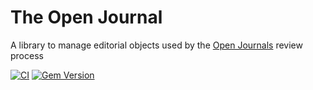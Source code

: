 # The Open Journal
A library to manage editorial objects used by the [Open Journals](https://www.theoj.org/) review process

[![CI](https://github.com/xuanxu/theoj/actions/workflows/ci.yml/badge.svg)](https://github.com/xuanxu/theoj/actions/workflows/ci.yml)
[![Gem Version](https://badge.fury.io/rb/theoj.svg)](https://badge.fury.io/rb/theoj)

